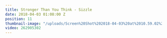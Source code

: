 ```yaml
---
title: Stronger Than You Think - Sizzle
date: 2018-04-03 01:08:00 Z
position: 11
thumbnail-image: "/uploads/Screen%20Shot%202018-04-03%20at%2010.59.02%20am.png"
video: 262905302
---
```



